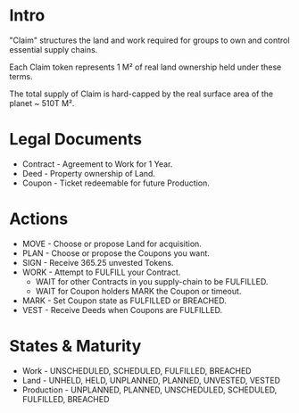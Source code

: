 # Intro
"Claim" structures the land and work required for groups to own and control essential supply chains.

Each Claim token represents 1 M² of real land ownership held under these terms.

The total supply of Claim is hard-capped by the real surface area of the planet ~ 510T M².

# Legal Documents
- Contract - Agreement to Work for 1 Year.
- Deed - Property ownership of Land.
- Coupon - Ticket redeemable for future Production.

# Actions
- MOVE - Choose or propose Land for acquisition.
- PLAN - Choose or propose the Coupons you want.
- SIGN - Receive 365.25 unvested Tokens.
- WORK - Attempt to FULFILL your Contract.
  - WAIT for other Contracts in you supply-chain to be FULFILLED.
  - WAIT for Coupon holders MARK the Coupon or timeout.
- MARK - Set Coupon state as FULFILLED or BREACHED.
- VEST - Receive Deeds when Coupons are FULFILLED. 

# States & Maturity
- Work - UNSCHEDULED, SCHEDULED, FULFILLED, BREACHED
- Land - UNHELD, HELD, UNPLANNED, PLANNED, UNVESTED, VESTED
- Production - UNPLANNED, PLANNED, UNSCHEDULED, SCHEDULED, FULFILLED, BREACHED
